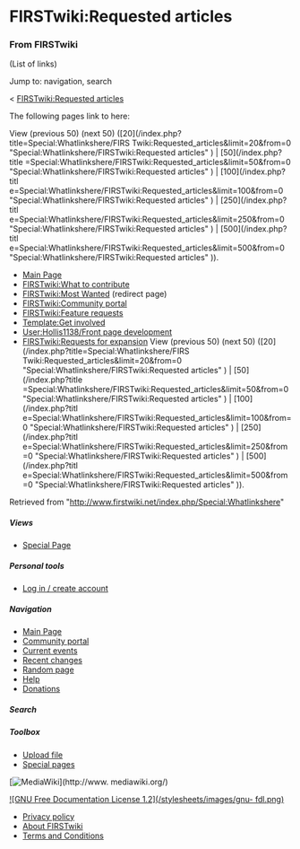 # FIRSTwiki:Requested articles

### From FIRSTwiki

(List of links)

Jump to: navigation, search

&lt; [FIRSTwiki:Requested
articles](/index.php?title=FIRSTwiki:Requested_articles&redirect=no
"FIRSTwiki:Requested articles" )  

The following pages link to here:

View (previous 50) (next 50) ([20](/index.php?title=Special:Whatlinkshere/FIRS
Twiki:Requested_articles&limit=20&from=0
"Special:Whatlinkshere/FIRSTwiki:Requested articles" ) | [50](/index.php?title
=Special:Whatlinkshere/FIRSTwiki:Requested_articles&limit=50&from=0
"Special:Whatlinkshere/FIRSTwiki:Requested articles" ) | [100](/index.php?titl
e=Special:Whatlinkshere/FIRSTwiki:Requested_articles&limit=100&from=0
"Special:Whatlinkshere/FIRSTwiki:Requested articles" ) | [250](/index.php?titl
e=Special:Whatlinkshere/FIRSTwiki:Requested_articles&limit=250&from=0
"Special:Whatlinkshere/FIRSTwiki:Requested articles" ) | [500](/index.php?titl
e=Special:Whatlinkshere/FIRSTwiki:Requested_articles&limit=500&from=0
"Special:Whatlinkshere/FIRSTwiki:Requested articles" )).

  * [Main Page](/index.php/Main_Page "Main Page" )
  * [FIRSTwiki:What to contribute](/index.php/FIRSTwiki:What_to_contribute "FIRSTwiki:What to contribute" )
  * [FIRSTwiki:Most Wanted](/index.php?title=FIRSTwiki:Most_Wanted&redirect=no "FIRSTwiki:Most Wanted" ) (redirect page) 
  * [FIRSTwiki:Community portal](/index.php/FIRSTwiki:Community_portal "FIRSTwiki:Community portal" )
  * [FIRSTwiki:Feature requests](/index.php/FIRSTwiki:Feature_requests "FIRSTwiki:Feature requests" )
  * [Template:Get involved](/index.php/Template:Get_involved "Template:Get involved" )
  * [User:Hollis1138/Front page development](/index.php/User:Hollis1138/Front_page_development "User:Hollis1138/Front page development" )
  * [FIRSTwiki:Requests for expansion](/index.php/FIRSTwiki:Requests_for_expansion "FIRSTwiki:Requests for expansion" )
View (previous 50) (next 50) ([20](/index.php?title=Special:Whatlinkshere/FIRS
Twiki:Requested_articles&limit=20&from=0
"Special:Whatlinkshere/FIRSTwiki:Requested articles" ) | [50](/index.php?title
=Special:Whatlinkshere/FIRSTwiki:Requested_articles&limit=50&from=0
"Special:Whatlinkshere/FIRSTwiki:Requested articles" ) | [100](/index.php?titl
e=Special:Whatlinkshere/FIRSTwiki:Requested_articles&limit=100&from=0
"Special:Whatlinkshere/FIRSTwiki:Requested articles" ) | [250](/index.php?titl
e=Special:Whatlinkshere/FIRSTwiki:Requested_articles&limit=250&from=0
"Special:Whatlinkshere/FIRSTwiki:Requested articles" ) | [500](/index.php?titl
e=Special:Whatlinkshere/FIRSTwiki:Requested_articles&limit=500&from=0
"Special:Whatlinkshere/FIRSTwiki:Requested articles" )).

Retrieved from "<http://www.firstwiki.net/index.php/Special:Whatlinkshere>"

##### Views

  * [Special Page](/index.php/Special:Whatlinkshere/FIRSTwiki:Requested_articles)

##### Personal tools

  * [Log in / create account](/index.php?title=Special:Userlogin&returnto=Special:Whatlinkshere)

[](/index.php/Main_Page "Main Page" )

##### Navigation

  * [Main Page](/index.php/Main_Page)
  * [Community portal](/index.php/FIRSTwiki:Community_portal)
  * [Current events](/index.php/Current_events)
  * [Recent changes](/index.php/Special:Recentchanges)
  * [Random page](/index.php/Special:Random)
  * [Help](/index.php/Help:Contents)
  * [Donations](/index.php/FIRSTwiki:Site_support)

##### Search



##### Toolbox

  * [Upload file](/index.php/Special:Upload)
  * [Special pages](/index.php/Special:Specialpages)

[![MediaWiki](/skins/common/images/poweredby_mediawiki_88x31.png)](http://www.
mediawiki.org/)

[![GNU Free Documentation License 1.2](/stylesheets/images/gnu-
fdl.png)](http://www.gnu.org/copyleft/fdl.html)

  * [Privacy policy](/index.php/FIRSTwiki:Privacy_policy "FIRSTwiki:Privacy policy" )
  * [About FIRSTwiki](/index.php/FIRSTwiki:About "FIRSTwiki:About" )
  * [Terms and Conditions](/index.php/FIRSTwiki:Terms_and_conditions "FIRSTwiki:Terms and conditions" )

